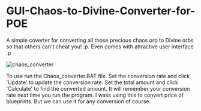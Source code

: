 # GUI-Chaos-to-Divine-Converter-for-POE

A simple coverter for converting all those precious chaos orb to Divine orbs so that others can't cheat you! :p. Even comes with attractive user interface :p

![chaos_converter](https://github.com/user-attachments/assets/1e837b6d-111e-4577-be35-34eacfe14797)

To use run the Chaos_converter.BAT file. Set the conversion rate and click 'Update' to update the conversion rate. Set the total amount and click 'Calculate' to find the converted amount. It will remember your conversion rate next time you run the program. I wass using this to convert price of blueprints. But we can use it for any conversion of course.
